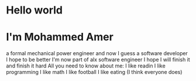 # Hello world
# I'm Mohammed Amer
a formal mechanical power engineer and now I guess a software developer I hope to be better 
I'm now part of alx software engineer I hope I will finish it and finish it hard
All you need to know about me:
I like readin 
I like programming
I like math
I like football
I like eating (I think everyone does)


